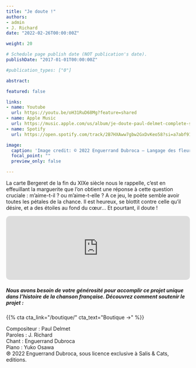 ```yaml
---
title: "Je doute !"
authors:
- admin
- J. Richard
date: "2022-02-26T00:00:00Z"

weight: 20

# Schedule page publish date (NOT publication's date).
publishDate: "2017-01-01T00:00:00Z"

#publication_types: ["0"]

abstract: 

featured: false

links:
- name: Youtube
  url: https://youtu.be/oH31RuD68Mg?feature=shared
- name: Apple Music
  url: https://music.apple.com/us/album/je-doute-paul-delmet-complete-songs/1606735492?i=1606735656
- name: Spotify
  url: https://open.spotify.com/track/2B7HXAww7gbw2GxDvKeo58?si=a7abf9181d714b4f

image:
  caption: 'Image credit: © 2022 Enguerrand Dubroca – Langage des fleurs – Marguerite, m’aimez-vous ?, éditions Bergeret / Collection Lequy http://fantaisiesbergeret.free.fr'
  focal_point: ""
  preview_only: false

---
```


La carte Bergeret de la fin du XIXe siècle nous le rappelle, c’est en effeuillant la marguerite que l’on obtient une réponse à cette question cruciale : m’aime-t-il ? ou m’aime-t-elle ? A ce jeu, le poète semble avoir toutes les pétales de la chance. Il est heureux, se blottit contre celle qu’il désire, et a des étoiles au fond du cœur… Et pourtant, il doute !


<iframe allow="autoplay *; encrypted-media *; fullscreen *; clipboard-write" frameborder="0" height="175" style="width:100%;max-width:720px;overflow:hidden;border-radius:10px;" sandbox="allow-forms allow-popups allow-same-origin allow-scripts allow-storage-access-by-user-activation allow-top-navigation-by-user-activation" src="https://embed.music.apple.com/us/album/je-doute-paul-delmet-complete-songs/1606735492?i=1606735656"></iframe>

##### Nous avons besoin de votre générosité pour accomplir ce projet unique dans l’histoire de la chanson française. Découvrez comment soutenir le projet :
{{% cta cta_link="/boutique/" cta_text="Boutique →" %}}

<p>Compositeur : Paul Delmet <br>
Paroles : J. Richard<br>
Chant : Enguerrand Dubroca<br>
Piano : Yuko Osawa<br>
℗ 2022 Enguerrand Dubroca, sous licence exclusive à Salis & Cats, editions.</p>


